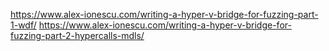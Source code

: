 https://www.alex-ionescu.com/writing-a-hyper-v-bridge-for-fuzzing-part-1-wdf/
https://www.alex-ionescu.com/writing-a-hyper-v-bridge-for-fuzzing-part-2-hypercalls-mdls/

